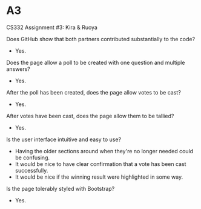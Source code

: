 # A3
CS332 Assignment #3: Kira & Ruoya

Does GitHub show that both partners contributed substantially to the code?
  - Yes.

Does the page allow a poll to be created with one question and multiple answers?
  - Yes.

After the poll has been created, does the page allow votes to be cast?
  - Yes.

After votes have been cast, does the page allow them to be tallied?
  - Yes.

Is the user interface intuitive and easy to use?
  - Having the older sections around when they're no longer needed could be confusing.
  - It would be nice to have clear confirmation that a vote has been cast successfully.
  - It would be nice if the winning result were highlighted in some way.

Is the page tolerably styled with Bootstrap?
  - Yes.
